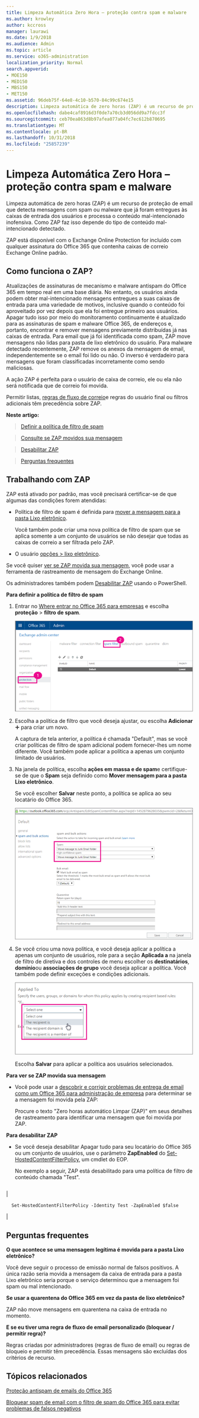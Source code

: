 ```yaml
---
title: Limpeza Automática Zero Hora – proteção contra spam e malware
ms.author: krowley
author: kccross
manager: laurawi
ms.date: 1/9/2018
ms.audience: Admin
ms.topic: article
ms.service: o365-administration
localization_priority: Normal
search.appverid:
- MOE150
- MED150
- MBS150
- MET150
ms.assetid: 96deb75f-64e8-4c10-b570-84c99c674e15
description: Limpeza automática de zero horas (ZAP) é um recurso de proteção de email que detecta mensagens com spam ou malware que já foram entregues às caixas de entrada dos usuários e processa o conteúdo mal-intencionado inofensiva. Como ZAP faz isso depende do tipo de conteúdo mal-intencionado detectado.
ms.openlocfilehash: dabe4caf8916d3f0de7a70cb3d056dd9a7fdcc3f
ms.sourcegitcommit: ceb70ea863d8b97afea077a04fc7ec612b870695
ms.translationtype: MT
ms.contentlocale: pt-BR
ms.lasthandoff: 10/31/2018
ms.locfileid: "25857239"
---
```

# <a name="zero-hour-auto-purge---protection-against-spam-and-malware"></a>Limpeza Automática Zero Hora – proteção contra spam e malware

Limpeza automática de zero horas (ZAP) é um recurso de proteção de email que detecta mensagens com spam ou malware que já foram entregues às caixas de entrada dos usuários e processa o conteúdo mal-intencionado inofensiva. Como ZAP faz isso depende do tipo de conteúdo mal-intencionado detectado.
  
ZAP está disponível com o Exchange Online Protection for incluído com qualquer assinatura do Office 365 que contenha caixas de correio Exchange Online padrão.
  
## <a name="how-does-zap-work"></a>Como funciona o ZAP?

Atualizações de assinaturas de mecanismo e malware antispam do Office 365 em tempo real em uma base diária. No entanto, os usuários ainda podem obter mal-intencionado mensagens entregues a suas caixas de entrada para uma variedade de motivos, inclusive quando o conteúdo foi aproveitado por vez depois que ela foi entregue primeiro aos usuários. Apagar tudo isso por meio do monitoramento continuamente é atualizado para as assinaturas de spam e malware Office 365, de endereços e, portanto, encontrar e remover mensagens previamente distribuídas já nas caixas de entrada. Para email que já foi identificada como spam, ZAP move mensagens não lidas para pasta de lixo eletrônico do usuário. Para malware detectado recentemente, ZAP remove os anexos da mensagem de email, independentemente se o email foi lido ou não. O inverso é verdadeiro para mensagens que foram classificadas incorretamente como sendo maliciosas.
  
A ação ZAP é perfeita para o usuário de caixa de correio, ele ou ela não será notificada que de correio foi movida.
  
Permitir listas, [regras de fluxo de correio](https://go.microsoft.com/fwlink/p/?LinkId=722755)e regras do usuário final ou filtros adicionais têm precedência sobre ZAP.
  
 **Neste artigo:**
  
> [Definir a política de filtro de spam](zero-hour-auto-purge.md#BK_SetSpam)
    
> [Consulte se ZAP movidos sua mensagem](zero-hour-auto-purge.md#BK_DidZAPMove)
    
> [Desabilitar ZAP](zero-hour-auto-purge.md#BK_Posh)
    
> [Perguntas frequentes](zero-hour-auto-purge.md#BK_FAQ)
    
## <a name="working-with-zap"></a>Trabalhando com ZAP

ZAP está ativado por padrão, mas você precisará certificar-se de que algumas das condições forem atendidas:
  
- Política de filtro de spam é definida para [mover a mensagem para a pasta Lixo eletrônico](zero-hour-auto-purge.md#BK_SetSpam).
    
    Você também pode criar uma nova política de filtro de spam que se aplica somente a um conjunto de usuários se não desejar que todas as caixas de correio a ser filtrada pelo ZAP.
    
- O usuário [opções \> lixo eletrônico](https://support.office.com/article/068FA430-F8D7-4518-A8DA-8BC74958F05F).
    
Se você quiser [ver se ZAP movida sua mensagem](zero-hour-auto-purge.md#BK_DidZAPMove), você pode usar a ferramenta de rastreamento de mensagem do Exchange Online.
  
Os administradores também podem [Desabilitar ZAP](zero-hour-auto-purge.md#BK_Posh) usando o PowerShell. 
  
 **Para definir a política de filtro de spam**
  
1. Entrar no [Where entrar no Office 365 para empresas](https://support.office.com/article/e9eb7d51-5430-4929-91ab-6157c5a050b4) e escolha **proteção** \> **filtro de spam**. 
    
    ![No EAC, escolha a proteção e, em seguida, o filtro de spam](media/0463c879-63fa-4a6c-9b03-e980d5ef3954.PNG)
  
2. Escolha a política de filtro que você deseja ajustar, ou escolha **Adicionar**![ícone Adicionar](media/8ee52980-254b-440b-99a2-18d068de62d3.gif) para criar um novo. 
    
    A captura de tela anterior, a política é chamada "Default", mas se você criar políticas de filtro de spam adicional podem fornecer-lhes um nome diferente. Você também pode aplicar a política a apenas um conjunto limitado de usuários.
    
3. Na janela de política, escolha **ações em massa e de spam**e certifique-se de que o **Spam** seja definido como **Mover mensagem para a pasta Lixo eletrônico**. 
    
    Se você escolher **Salvar** neste ponto, a política se aplica ao seu locatário do Office 365. 
    
    ![Conjuntos de ações em massa e de spam para mover a mensagem para a pasta Lixo eletrônico](media/4332cfb3-89e1-48ba-8da8-9286f2fa1089.PNG)
  
4. Se você criou uma nova política, e você deseja aplicar a política a apenas um conjunto de usuários, role para a seção **Aplicada a** na janela de filtro de diretiva e dos controles de menu escolher os **destinatários**, **domínio**ou **associações de grupo** você deseja aplicar a política. Você também pode definir exceções e condições adicionais. 
    
    ![Na seção aplicada a escolher os destinatários](media/19ca10db-c0f4-432c-b3de-ad4101a23de6.PNG)
  
    Escolha **Salvar** para aplicar a política aos usuários selecionados. 
    
 **Para ver se ZAP movida sua mensagem**
  
- Você pode usar a [descobrir e corrigir problemas de entrega de email como um Office 365 para administração de empresa](https://support.office.com/article/e7758b99-1896-41db-bf39-51e2dba21de6) para determinar se a mensagem foi movida pela ZAP: 
    
    Procure o texto "Zero horas automático Limpar (ZAP)" em seus detalhes de rastreamento para identificar uma mensagem que foi movida por ZAP.
    
 **Para desabilitar ZAP**
  
- Se você deseja desabilitar Apagar tudo para seu locatário do Office 365 ou um conjunto de usuários, use o parâmetro **ZapEnabled** do [Set-HostedContentFilterPolicy](https://go.microsoft.com/fwlink/p/?LinkId=722758), um cmdlet do EOP.
    
    No exemplo a seguir, ZAP está desabilitado para uma política de filtro de conteúdo chamada "Test".
    
||
|:-----|
|
```
  Set-HostedContentFilterPolicy -Identity Test -ZapEnabled $false
```

|
   
## <a name="faq"></a>Perguntas frequentes
<a name="BK_FAQ"> </a>

 **O que acontece se uma mensagem legítima é movida para a pasta Lixo eletrônico?**
  
Você deve seguir o processo de emissão normal de falsos positivos. A única razão seria movida a mensagem da caixa de entrada para a pasta Lixo eletrônico seria porque o serviço determinou que a mensagem foi spam ou mal intencionado.
  
 **Se usar a quarentena do Office 365 em vez da pasta de lixo eletrônico?**
  
ZAP não move mensagens em quarentena na caixa de entrada no momento.
  
 **E se eu tiver uma regra de fluxo de email personalizado (bloquear / permitir regra)?**
  
Regras criadas por administradores (regras de fluxo de email) ou regras de bloqueio e permitir têm precedência. Essas mensagens são excluídas dos critérios de recurso.
  
## <a name="related-topics"></a>Tópicos relacionados
<a name="BK_FAQ"> </a>

[Proteção antispam de emails do Office 365](anti-spam-protection.md)
  
[Bloquear spam de email com o filtro de spam do Office 365 para evitar problemas de falsos negativos](block-email-spam-to-prevent-false-negatives.md)
  

